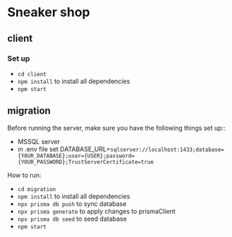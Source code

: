 # Sneaker shop

## client

### Set up

- `cd client`
- `npm install` to install all dependencies
- `npm start`

## migration
Before running the server, make sure you have the following things set up::
- MSSQL server
- in .env file set DATABASE_URL=`sqlserver://localhost:1433;database={YOUR_DATABASE};user={USER};password={YOUR_PASSWORD};TrustServerCertificate=true`

How to run:
- `cd migration`
- `npm install` to install all dependencies
- `npx prisma db push` to sync database
- `npx prisma generate` to apply changes to prismaClient
- `npx prisma db seed` to seed database
- `npm start` 